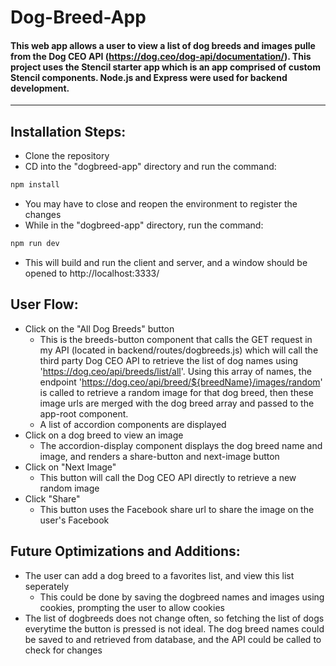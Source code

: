 # Dog-Breed-App
#### This web app allows a user to view a list of dog breeds and images pulle from the Dog CEO API (https://dog.ceo/dog-api/documentation/). This project uses the Stencil starter app which is an app comprised of custom Stencil components. Node.js and Express were used for backend development.
---
## Installation Steps:
* Clone the repository
* CD into the "dogbreed-app" directory and run the command:
```bash
npm install
```
* You may have to close and reopen the environment to register the changes
* While in the "dogbreed-app" directory, run the command:
```bash
npm run dev
```
* This will build and run the client and server, and a window should be opened to http://localhost:3333/

## User Flow:
* Click on the "All Dog Breeds" button
  * This is the breeds-button component that calls the GET request in my API (located in backend/routes/dogbreeds.js) which will call the third party Dog CEO API to retrieve the list of dog names using 'https://dog.ceo/api/breeds/list/all'. Using this array of names, the endpoint 'https://dog.ceo/api/breed/${breedName}/images/random' is called to retrieve a random image for that dog breed, then these image urls are merged with the dog breed array and passed to the app-root component.
  * A list of accordion components are displayed
* Click on a dog breed to view an image
  * The accordion-display component displays the dog breed name and image, and renders a share-button and next-image button
* Click on "Next Image"
  * This button will call the Dog CEO API directly to retrieve a new random image
* Click "Share"
  * This button uses the Facebook share url to share the image on the user's Facebook

## Future Optimizations and Additions:
* The user can add a dog breed to a favorites list, and view this list seperately
  * This could be done by saving the dogbreed names and images using cookies, prompting the user to allow cookies
* The list of dogbreeds does not change often, so fetching the list of dogs everytime the button is pressed is not ideal. The dog breed names could be saved to and retrieved from database, and the API could be called to check for changes
